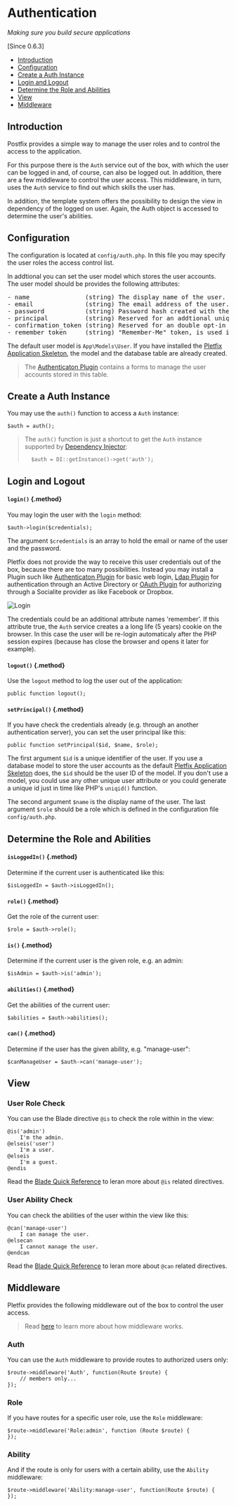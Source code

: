 # Authentication

_Making sure you build secure applications_

[Since 0.6.3]

- [Introduction](#introduction)
- [Configuration](#configuration)
- [Create a Auth Instance](#instance)
- [Login and Logout](#login)
- [Determine the Role and Abilities](#check)
- [View](#view)
- [Middleware](#middleware)

<a name="introduction"></a>
## Introduction

Postfix provides a simple way to manage the user roles and to control the access to the application. 

For this purpose there is the `Auth` service out of the box, with which the user can be logged in and, of course, can 
also be logged out. In addition, there are a few middleware to control the user access. This middleware, in turn, uses 
the `Auth` service to find out which skills the user has. 

In addition, the template system offers the possibility to design the view in dependency of the logged on user. Again, 
the Auth object is accessed to determine the user's abilities.

<a name="configuration"></a>
## Configuration

The configuration is located at `config/auth.php`. In this file you may specify the user roles the access control list.

In addtional you can set the user model which stores the user accounts. The user model should be provides the following 
attributes: 
<pre>
- name               (string) The display name of the user.
- email              (string) The email address of the user.
- password           (string) Password hash created with the [`bcrypt()`](helpers#method-bcrypt) function.
- principal          (string) Reserved for an addtional unique identifier, could be used by third party plugins.   
- confirmation_token (string) Reserved for an double opt-in registration process, could be used by third party plugins.
- remember_token     (string) "Remember-Me" token, is used if the user ticks the "remember-me" flag. 
</pre>

The default user model is `App\Models\User`. If you have installed the [Pletfix Application Skeleton](https://github.com/pletfix/app), 
the model and the database table are already created.

> <i class="fa fa-lightbulb-o fa-2x" aria-hidden="true"></i>
> The [Authenticaton Plugin](https://github.com/pletfix/auth-plugin) contains a forms to manage the user 
> accounts stored in this table.

<a name="instance"></a>
## Create a Auth Instance
   
You may use the `auth()` function to access a `Auth` instance:

    $auth = auth();
    
> The `auth()` function is just a shortcut to get the `Auth` instance supported by [Dependency Injector](di): 
>    
>       $auth = DI::getInstance()->get('auth');
   
   
<a name="login"></a>
## Login and Logout

#### `login()` {.method}

You may login the user with the `login` method:        

    $auth->login($credentials);
    
The argument `$credentials` is an array to hold the email or name of the user and the password.

Pletfix does not provide the way to receive this user credentials out of the box, because there are too many possibilities.
Instead you may install a Plugin such like [Authenticaton Plugin](https://github.com/pletfix/auth-plugin) for basic 
web login, [Ldap Plugin](https://github.com/pletfix/ldap-plugin) for authentication through an Active Directory or 
[OAuth Plugin](https://github.com/pletfix/oauth-plugin) for authorizing through a Socialite provider as like Facebook or 
Dropbox.

![Login](https://raw.githubusercontent.com/pletfix/auth-plugin/master/docs/screenshot4.png)

The credentials could be an additional attribute names 'remember'. If this attribute true, the `Auth` service creates a
a long life (5 years) cookie on the browser. In this case the user will be re-login automaticaly after the PHP session 
expires (because has close the browser and opens it later for example).

#### `logout()` {.method}

Use the `logout` method to log the user out of the application:

    public function logout();

#### `setPrincipal()` {.method}

If you have check the credentials already (e.g. through an another authentication server), you can set the user 
principal like this: 

    public function setPrincipal($id, $name, $role);

The first argument `$id` is a unique identifier of the user. If you use a database model to store the user accounts as 
the default [Pletfix Application Skeleton](https://github.com/pletfix/app) does, the `$id` should be the user ID of the 
model. If you don't use a model, you could use any other unique user attribute or you could generate a unique id just 
in time like PHP's `uniqid()` function.

The second argument `$name` is the display name of the user. The last argument `$role` should be a role which is defined 
in the configuration file `config/auth.php`.


<a name="check"></a>
## Determine the Role and Abilities

#### `isLoggedIn()` {.method}
    
Determine if the current user is authenticated like this:

    $isLoggedIn = $auth->isLoggedIn();

#### `role()` {.method}

Get the role of the current user:

    $role = $auth->role();

#### `is()` {.method}

Determine if the current user is the given role, e.g. an admin:

    $isAdmin = $auth->is('admin');

#### `abilities()` {.method}

Get the abilities of the current user:
     
    $abilities = $auth->abilities();

#### `can()` {.method}

Determine if the user has the given ability, e.g. "manage-user":

    $canManageUser = $auth->can('manage-user');
     
     
<a name="view"></a>            
## View

### User Role Check

You can use the Blade directive `@is` to check the role within in the view:

    @is('admin')
        I'm the admin.
    @elseis('user')
        I'm a user.
    @elseis
        I'm a guest.
    @endis

Read the [Blade Quick Reference](blade#quick-role-check) to leran more about `@is` related directives. 

### User Ability Check

You can check the abilities of the user within the view like this:
        
    @can('manage-user')
        I can manage the user.
    @elsecan
        I cannot manage the user.
    @endcan
    
Read the [Blade Quick Reference](blade#quick-ability-check) to leran more about `@can` related directives. 
  
  
<a name="middleware"></a>
## Middleware

Pletfix provides the following middleware out of the box to control the user access. 

> <i class="fa fa-lightbulb-o fa-2x" aria-hidden="true"></i>
> Read [here](middleware) to learn more about how middleware works.

### Auth

You can use the `Auth` middleware to provide routes to authorized users only:

    $route->middleware('Auth', function(Route $route) {
        // members only...
    });

### Role

If you have routes for a specific user role, use the `Role` middleware: 

    $route->middleware('Role:admin', function (Route $route) {
    });

### Ability

And if the route is only for users with a certain ability, use the `Ability` middleware: 

    $route->middleware('Ability:manage-user', function(Route $route) {
    });  